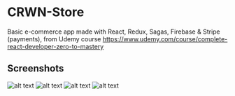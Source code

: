 # CRWN-Store
Basic e-commerce app made with React, Redux, Sagas, Firebase &amp; Stripe (payments), from Udemy course https://www.udemy.com/course/complete-react-developer-zero-to-mastery

## Screenshots
![alt text](https://i.imgur.com/WWyxvtW.png "Home")
![alt text](https://i.imgur.com/fEpM0K7.png "Shop")
![alt text](https://i.imgur.com/VJ3HJMH.png "Section")
![alt text](https://i.imgur.com/rr0Y3hv.png "Checkout")
